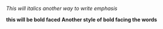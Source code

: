 *This will italics*
_another way to write emphasis_

**this will be bold faced**
__Another style of bold facing the words__
